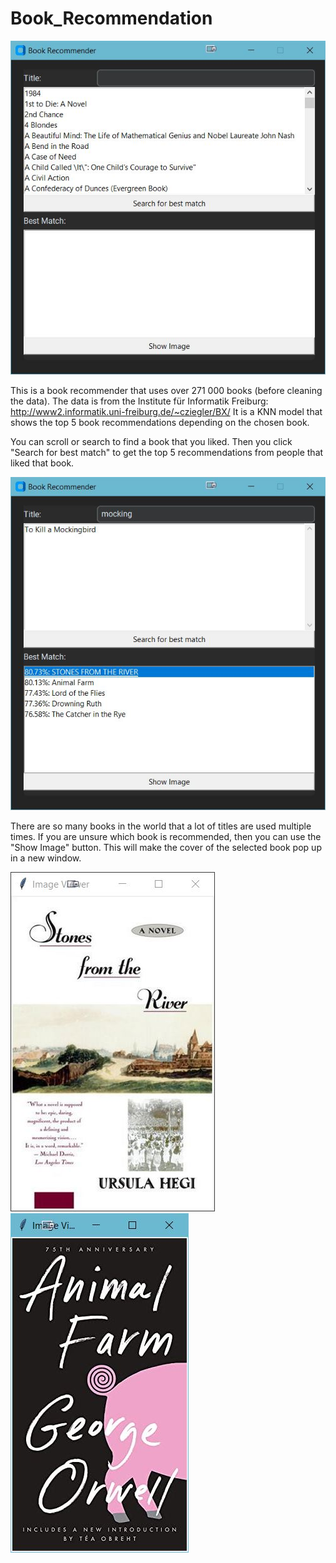 # Book_Recommendation

![Image of the default program](Images/Book_Recommender_0.JPG)

This is a book recommender that uses over 271 000 books (before cleaning the data). The data is from the Institute für Informatik Freiburg: http://www2.informatik.uni-freiburg.de/~cziegler/BX/
It is a KNN model that shows the top 5 book recommendations depending on the chosen book.

You can scroll or search to find a book that you liked. Then you click "Search for best match" to get the top 5 recommendations from people that liked that book.

![Image of the program when you have selected a book and searched for recommendations](Images/Book_Recommender_1.JPG)

There are so many books in the world that a lot of titles are used multiple times. If you are unsure which book is recommended, then you can use the "Show Image" button. This will make the cover of the selected book pop up in a new window.

![Image of Stones from the River](Images/Book_Recommender_2.JPG) ![Image of Animal Farm](Images/Book_Recommender_3.JPG)
